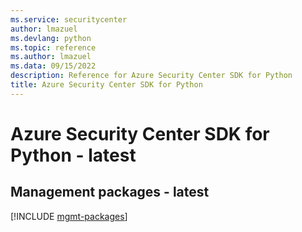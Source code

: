 ```yaml
---
ms.service: securitycenter
author: lmazuel
ms.devlang: python
ms.topic: reference
ms.author: lmazuel
ms.data: 09/15/2022
description: Reference for Azure Security Center SDK for Python
title: Azure Security Center SDK for Python
---
```

# Azure Security Center SDK for Python - latest

## Management packages - latest
[!INCLUDE [mgmt-packages](security-center-mgmt-index.md)]